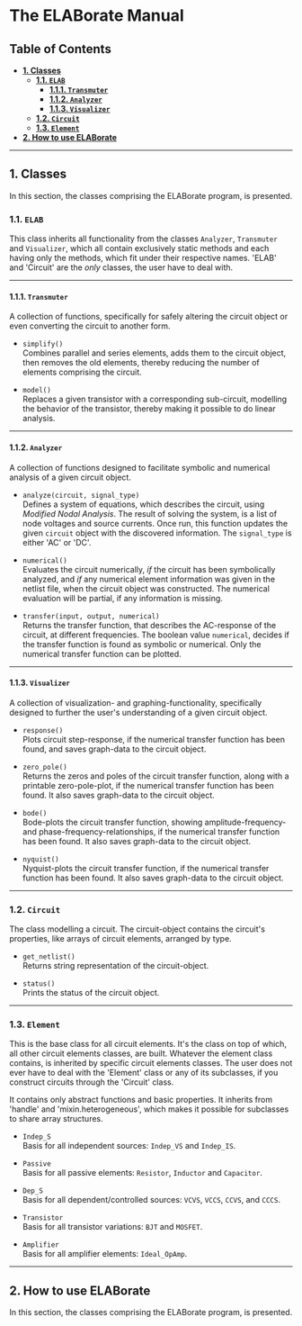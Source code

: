 <!-- Copyright, Nicklas Vraa -->
# **The ELABorate Manual** <!-- omit in toc -->

## **Table of Contents** <!-- omit in toc -->
- [**1. Classes**](#1-classes)
  - [**1.1. `ELAB`**](#11-elab)
    - [**1.1.1. `Transmuter`**](#111-transmuter)
    - [**1.1.2. `Analyzer`**](#112-analyzer)
    - [**1.1.3. `Visualizer`**](#113-visualizer)
  - [**1.2. `Circuit`**](#12-circuit)
  - [**1.3. `Element`**](#13-element)
- [**2. How to use ELABorate**](#2-how-to-use-elaborate)

---

## **1. Classes**
In this section, the classes comprising the ELABorate program, is presented.

### **1.1. `ELAB`**
This class inherits all functionality from the classes `Analyzer`, `Transmuter` and `Visualizer`, which all contain exclusively static methods and each having only the methods, which fit under their respective names. 'ELAB' and 'Circuit' are the *only* classes, the user have to deal with.

---

#### **1.1.1. `Transmuter`**
A collection of functions, specifically for safely altering the circuit object or even converting the circuit to another form.
- `simplify()` \
  Combines parallel and series elements, adds them to the circuit object, then removes the old elements, thereby reducing the number of elements comprising the circuit.

- `model()` \
  Replaces a given transistor with a corresponding sub-circuit, modelling the behavior of the transistor, thereby making it possible to do linear analysis.

---

#### **1.1.2. `Analyzer`**
A collection of functions designed to facilitate symbolic and numerical analysis of a given circuit object.
- `analyze(circuit, signal_type)` \
  Defines a system of equations, which describes the circuit, using *Modified Nodal Analysis*. The result of solving the system, is a list of node voltages and source currents. Once run, this function updates the given `circuit` object with the discovered information. The `signal_type` is either 'AC' or 'DC'.

- `numerical()` \
  Evaluates the circuit numerically, *if* the circuit has been symbolically analyzed, and *if* any numerical element information was given in the netlist file, when the circuit object was constructed. The numerical evaluation will be partial, if any information is missing.

- `transfer(input, output, numerical)` \
  Returns the transfer function, that describes the AC-response of the circuit, at different frequencies. The boolean value `numerical`, decides if the transfer function is found as symbolic or numerical. Only the numerical transfer function can be plotted.

---

#### **1.1.3. `Visualizer`**
A collection of visualization- and graphing-functionality, specifically designed to further the user's understanding of a given circuit object.
- `response()` \
  Plots circuit step-response, if the numerical transfer function has been found, and saves graph-data to the circuit object.

- `zero_pole()` \
  Returns the zeros and poles of the circuit transfer function, along with a printable zero-pole-plot, if the numerical transfer function has been found. It also saves graph-data to the circuit object.

- `bode()` \
  Bode-plots the circuit transfer function, showing amplitude-frequency- and phase-frequency-relationships, if the numerical transfer function has been found. It also saves graph-data to the circuit object.

- `nyquist()` \
  Nyquist-plots the circuit transfer function, if the numerical transfer function has been found. It also saves graph-data to the circuit object.

---

### **1.2. `Circuit`**
The class modelling a circuit. The circuit-object contains the circuit's properties, like arrays of circuit elements, arranged by type.
- `get_netlist()` \
  Returns string representation of the circuit-object.

- `status()` \
  Prints the status of the circuit object.

---

### **1.3. `Element`**
This is the base class for all circuit elements. It's the class on top of which, all other circuit elements classes, are built. Whatever the element class contains, is inherited by specific circuit elements classes. The user does not ever have to deal with the 'Element' class or any of its subclasses, if you construct circuits through the 'Circuit' class.

It contains only abstract functions and basic properties. It inherits from 'handle' and 'mixin.heterogeneous', which makes it possible for subclasses to share array structures.

- `Indep_S` \
  Basis for all independent sources: `Indep_VS` and `Indep_IS`.

- `Passive` \
  Basis for all passive elements: `Resistor`, `Inductor` and `Capacitor`.

- `Dep_S` \
  Basis for all dependent/controlled sources: `VCVS`, `VCCS`, `CCVS`, and `CCCS`.

- `Transistor` \
  Basis for all transistor variations: `BJT` and `MOSFET`.

- `Amplifier` \
  Basis for all amplifier elements: `Ideal_OpAmp`.

---

## **2. How to use ELABorate**
In this section, the classes comprising the ELABorate program, is presented.
